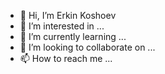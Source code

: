 - 👋 Hi, I’m Erkin Koshoev
- 👀 I’m interested in ...
- 🌱 I’m currently learning ...
- 💞️ I’m looking to collaborate on ...
- 📫 How to reach me ...

<!---
erkinkoshoev/erkinkoshoev is a ✨ special ✨ repository because its `README.md` (this file) appears on your GitHub profile.
You can click the Preview link to take a look at your changes.
--->
